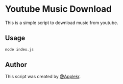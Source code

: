 # Youtube Music Download

This is a simple script to download music from youtube.

## Usage

```bash
node index.js
```

## Author

This script was created by [@Applekr](https://github.com/Applekr).